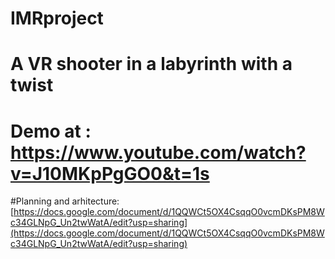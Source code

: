 # IMRproject
# A VR shooter in a labyrinth with a twist    
# Demo at : https://www.youtube.com/watch?v=J10MKpPgGO0&t=1s


#Planning and arhitecture: [https://docs.google.com/document/d/1QQWCt5OX4CsqqO0vcmDKsPM8Wc34GLNpG_Un2twWatA/edit?usp=sharing](https://docs.google.com/document/d/1QQWCt5OX4CsqqO0vcmDKsPM8Wc34GLNpG_Un2twWatA/edit?usp=sharing)
